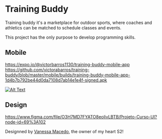 # Training Buddy

Training buddy it's a marketplace for outdoor sports, where coaches and athletics can be matched to schedule classes and events.

This project has the only purpose to develop programming skills.

## Mobile

https://expo.io/@victorbarros1130/training-buddy-mobile-app
https://github.com/victorabarros/training-buddy/blob/master/mobile/builds/training-buddy-mobile-app-1d4b7b792be44d0da7108d7ab14e1e4f-signed.apk

[![Alt Text](https://media.giphy.com/media/uM7tIceAITWDrvDLlB/giphy.gif)](https://snack.expo.io/@victorbarros1130/github.com-victorabarros-training-buddy:mobile)

## Design

https://www.figma.com/file/O3H7MD7FYATO8eolivLBTB/Projeto-Curso-UI?node-id=69%3A102

Designned by [Vanessa Macedo](https://www.linkedin.com/in/vanessa-macedo-duarte-alves-761b0018a/?locale=en_US), the owner of my heart S2!
